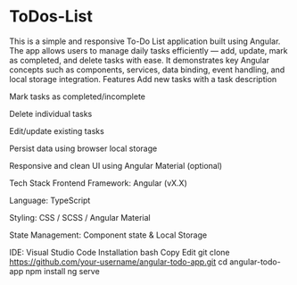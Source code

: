 # ToDos-List
 This is a simple and responsive To-Do List application built using Angular. The app allows users to manage daily tasks efficiently — add, update, mark as completed, and delete tasks with ease. It demonstrates key Angular concepts such as components, services, data binding, event handling, and local storage integration.
Features
Add new tasks with a task description

Mark tasks as completed/incomplete

Delete individual tasks

Edit/update existing tasks

Persist data using browser local storage

Responsive and clean UI using Angular Material (optional)

Tech Stack
Frontend Framework: Angular (vX.X)

Language: TypeScript

Styling: CSS / SCSS / Angular Material

State Management: Component state & Local Storage

IDE: Visual Studio Code
 Installation
bash
Copy
Edit
git clone https://github.com/your-username/angular-todo-app.git
cd angular-todo-app
npm install
ng serve
